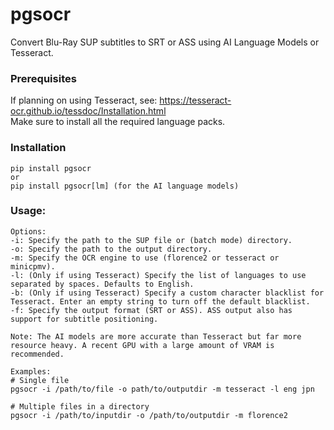 # pgsocr
Convert Blu-Ray SUP subtitles to SRT or ASS using AI Language Models or Tesseract.

### Prerequisites

If planning on using Tesseract, see: https://tesseract-ocr.github.io/tessdoc/Installation.html \
Make sure to install all the required language packs.

### Installation
    pip install pgsocr
    or
    pip install pgsocr[lm] (for the AI language models)

### Usage:

    Options:
    -i: Specify the path to the SUP file or (batch mode) directory.
    -o: Specify the path to the output directory.
    -m: Specify the OCR engine to use (florence2 or tesseract or minicpmv).
    -l: (Only if using Tesseract) Specify the list of languages to use separated by spaces. Defaults to English.
    -b: (Only if using Tesseract) Specify a custom character blacklist for Tesseract. Enter an empty string to turn off the default blacklist.
    -f: Specify the output format (SRT or ASS). ASS output also has support for subtitle positioning.

    Note: The AI models are more accurate than Tesseract but far more resource heavy. A recent GPU with a large amount of VRAM is recommended.

    Examples:
    # Single file
    pgsocr -i /path/to/file -o path/to/outputdir -m tesseract -l eng jpn

    # Multiple files in a directory
    pgsocr -i /path/to/inputdir -o /path/to/outputdir -m florence2
